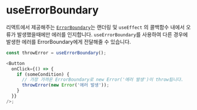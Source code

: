 # useErrorBoundary

리액트에서 제공해주는 [`ErrorBoundary`](https://ko.reactjs.org/docs/error-boundaries.html#gatsby-focus-wrapper)는 랜더링 및 `useEffect` 의 콜백함수 내에서 오류가 발생했을때에만 에러를 인지합니다.
`useErrorBoundary`를 사용하여 다른 경우에 발생한 에러를 ErrorBoundary에게 전달해줄 수 있습니다.

```typescript
const throwError = useErrorBoundary();

<Button
  onClick={() => {
    if (someCondition) {
      // 가장 가까운 ErrorBoundary로 new Error('에러 발생')이 throw됩니다.
      throwError(new Error('에러 발생'));
    }
  }}
/>;
```
